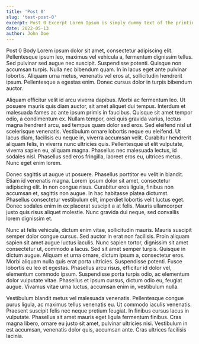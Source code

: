 ```yaml
---
title: 'Post 0'
slug: 'test-post-0'
excerpt: Post 0 Excerpt Lorem Ipsum is simply dummy text of the printing and typesetting industry. Lorem Ipsum has been the industry's standard dummy text ever since the 1500s, when an unknown printer took a galley of type and scrambled it to make a type specimen book.
date: 2022-05-13
author: John Doe
---
```



Post 0 Body Lorem ipsum dolor sit amet, consectetur adipiscing elit. Pellentesque ipsum leo, maximus vel vehicula a, fermentum dignissim tellus. Sed pulvinar sed augue nec suscipit. Suspendisse potenti. Quisque non accumsan turpis. Nulla nec bibendum quam. In in lacus eget ante pulvinar lobortis. Aliquam urna metus, venenatis vel eros at, sollicitudin hendrerit ipsum. Pellentesque a egestas enim. Donec cursus dolor in turpis bibendum auctor.

Aliquam efficitur velit id arcu viverra dapibus. Morbi ac fermentum leo. Ut posuere mauris quis diam auctor, sit amet aliquet dui tempus. Interdum et malesuada fames ac ante ipsum primis in faucibus. Quisque sit amet tempor odio, a condimentum ex. Nullam tempor, orci quis gravida varius, lectus magna hendrerit arcu, sed tempus quam dolor sed eros. Sed eleifend nisl ut scelerisque venenatis. Vestibulum ornare lobortis neque eu eleifend. Ut lacus diam, facilisis eu neque in, viverra accumsan velit. Curabitur hendrerit aliquam felis, in viverra nunc ultricies quis. Pellentesque ut elit vulputate, viverra sapien eu, aliquam magna. Phasellus nec malesuada lectus, id sodales nisl. Phasellus sed eros fringilla, laoreet eros eu, ultrices metus. Nunc eget enim lorem.

Donec sagittis ut augue ut posuere. Phasellus porttitor eu velit in blandit. Etiam id venenatis magna. Lorem ipsum dolor sit amet, consectetur adipiscing elit. In non congue risus. Curabitur eros ligula, finibus non accumsan et, sagittis non augue. In hac habitasse platea dictumst. Phasellus consectetur vestibulum elit, imperdiet lobortis velit luctus eget. Donec sodales enim in ex placerat suscipit a at felis. Mauris ullamcorper justo quis risus aliquet molestie. Nunc gravida dui neque, sed convallis lorem dignissim et.

Nunc at felis vehicula, dictum enim vitae, sollicitudin mauris. Mauris suscipit semper dolor congue cursus. Sed auctor in erat non facilisis. Proin aliquam sapien sit amet augue luctus iaculis. Nunc sapien tortor, dignissim sit amet consectetur ut, commodo a lacus. Sed sit amet semper turpis. Quisque in dictum augue. Aliquam et urna ornare, dictum ipsum a, consectetur eros. Morbi aliquam nulla quis erat porta ultricies. Suspendisse potenti. Fusce lobortis eu leo et egestas. Phasellus arcu risus, efficitur id dolor vel, elementum commodo ipsum. Suspendisse porta turpis odio, ac elementum dolor vulputate vitae. Phasellus et ipsum cursus, dictum odio eu, feugiat augue. Vivamus vitae urna luctus, accumsan enim in, vestibulum nulla.

Vestibulum blandit metus vel malesuada venenatis. Pellentesque congue purus ligula, ac maximus tellus venenatis eu. Ut commodo iaculis venenatis. Praesent suscipit felis nec neque pretium feugiat. In finibus cursus lacus in vulputate. Phasellus sit amet mauris eget ligula fermentum finibus. Cras magna libero, ornare eu justo sit amet, pulvinar ultricies nisi. Vestibulum in est accumsan, venenatis dolor quis, accumsan ante. Cras ultrices facilisis lacinia.